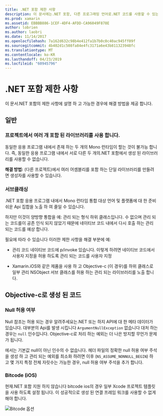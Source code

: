```yaml
---
title: .NET 포함 제한 사항
description: 이 문서에는.NET 포함, 다른 프로그래밍 언어로.NET 코드를 사용할 수 있는 도구 제한 사항을 설명 합니다.
ms.prod: xamarin
ms.assetid: EBBBB886-1CEF-4DF4-AFDD-CA96049F878E
author: lobrien
ms.author: laobri
ms.date: 11/14/2017
ms.openlocfilehash: 7a162d632c98b4e412fa1b7b0c0c40ac945ff09f
ms.sourcegitcommit: 4b402d1c508fa84e4fc3171a6e43b811323948fc
ms.translationtype: MT
ms.contentlocale: ko-KR
ms.lasthandoff: 04/23/2019
ms.locfileid: "60945796"
---
```

# <a name="net-embedding-limitations"></a>.NET 포함 제한 사항

이 문서.NET 포함의 제한 사항에 설명 하 고 가능한 경우에 해결 방법을 제공 합니다.

## <a name="general"></a>일반

### <a name="use-more-than-one-embedded-library-in-a-project"></a>프로젝트에서 여러 개 포함 된 라이브러리를 사용 합니다.

동일한 응용 프로그램 내에서 존재 하는 두 개의 Mono 런타임이 할는 것이 불가능 합니다. 즉, 동일한 응용 프로그램 내에서 서로 다른 두 개의.NET 포함에서 생성 된 라이브러리를 사용할 수 없습니다.

**해결 방법:** (다른 프로젝트)에서 여러 어셈블리를 포함 하는 단일 라이브러리를 만들려면 생성자를 사용할 수 있습니다.

### <a name="subclassing"></a>서브클래싱

.NET 포함 응용 프로그램 내에서 Mono 런타임 통합 대상 언어 및 플랫폼에 대 한 준비 쉬운 Api 집합을 노출 하 여 줄일 수 있습니다.

하지만 이것이 양방향 통합을 예: 관리 되는 형식 하위 클래스입니다. 수 없으며 관리 되는 코드를이 공존 인식 되지 않았기 때문에 네이티브 코드 내에서 다시 호출 하는 관리 되는 코드를 예상 합니다.

필요에 따라 수 있습니다 이러한 제한 사항을 해결 부분에 예:

* 관리 코드 네이티브 코드에 p/invoke 있습니다. 이렇게 하려면 네이티브 코드에서 사용자 지정을 허용 하도록 관리 되는 코드를 사용자 지정

* Xamarin.iOS와 같은 제품을 사용 하 고 Objective-c (이 경우)를 하위 클래스로 일부 관리 NSObject 서브 클래스를 허용 하는 관리 되는 라이브러리를 노출 합니다.

## <a name="objective-c-generated-code"></a>Objective-c로 생성 된 코드

### <a name="nullability"></a>Null 허용 여부

Null 참조는 허용 되는 경우 알려주세요는.NET 또는 하지 API에 대 한 메타 데이터가 있습니다. 대부분의 Api를 발생 시킵니다 `ArgumentNullException` 없습니다 대처 하는 경우는 `null` 인수입니다. Objective-c로 처리 하는 예외는 더 나은 방지할 무언가 문제가 됩니다.

에서는 기본값 null이 아닌 인수의 수 없습니다. 헤더 파일의 정확한 null 허용 여부 주석을 생성 하 고 관리 되는 예외를 최소화 하려면 이후 (`NS_ASSUME_NONNULL_BEGIN`) 하 고 몇 가지 특정 전체 자릿수는 가능한 경우, null 허용 여부 주석을 추가 합니다.

### <a name="bitcode-ios"></a>Bitcode (iOS)

현재.NET 포함 지원 하지 않습니다 bitcode ios의 경우 일부 Xcode 프로젝트 템플릿을 사용 하도록 설정 됩니다. 이 성공적으로 생성 된 연결 프레임 워크를 사용할 수 없게 해야 합니다.

![Bitcode 옵션](images/ios-bitcode-option.png)
